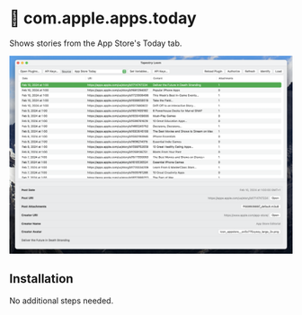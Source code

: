 # 🔌 com.apple.apps.today

Shows stories from the App Store's Today tab.

<img src="screenshot.png" width="650" />

## Installation

No additional steps needed.
